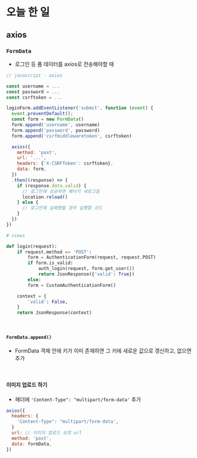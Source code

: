 # 오늘 한 일
## axios
### `FormData`
- 로그인 등 폼 데이터를 axios로 전송해야할 때
```javascript
// javascript - axios

const username = ...
const password = ...
const csrftoken = ...

loginForm.addEventListener('submit', function (event) {
  event.preventDefault();
  const form = new FormData()
  form.append('username', username)
  form.append('password', password)
  form.append('csrfmiddlewaretoken', csrftoken)

  axios({
    method: 'post',
    url: '...',
    headers: {'X-CSRFToken': csrftoken},
    data: form,
  })
  .then((response) => {
    if (response.data.valid) {
      // 로그인에 성공하면 페이지 새로고침
      location.reload()
    } else {
      // 로그인에 실패했을 경우 실행할 코드
    }
  })
})
```
```python
# views

def login(request):
    if request.method == 'POST':
        form = AuthenticationForm(request, request.POST)
        if form.is_valid:
            auth_login(request, form.get_user())
            return JsonResponse({'valid': True})
        else:
        form = CustomAuthenticationForm()

    context = {
        'valid': False,
    }
    return JsonResponse(context)
```
<br>

#### `FormData.append()`
- FormData 객체 안에 키가 이미 존재하면 그 키에 새로운 값으로 갱신하고, 없으면 추가
<br>

#### 이미지 업로드 하기
- 헤더에 `'Content-Type": "multipart/form-data'` 추가
```javascript
axios({
  headers: {
    'Content-Type": "multipart/form-data',
  }
  url: // 이미지 업로드 요청 url
  method: 'post',
  data: formData,
})
```